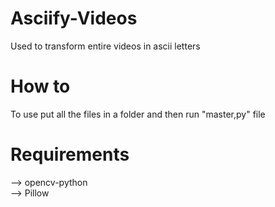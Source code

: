 # Asciify-Videos
Used to transform entire videos in ascii letters

# How to
To use put all the files in a folder and then run "master,py" file

# Requirements
--> opencv-python  
--> Pillow
